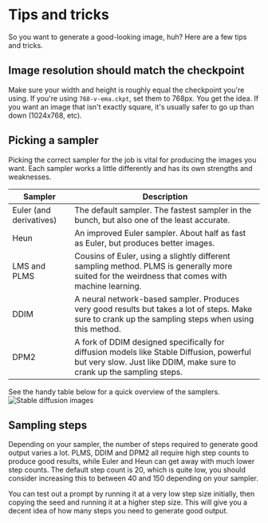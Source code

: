 # Tips and tricks
So you want to generate a good-looking image, huh? Here are a few tips and tricks.

## Image resolution should match the checkpoint
Make sure your width and height is roughly equal the checkpoint you're using. If you're using `768-v-ema.ckpt`, set them to 768px. You get the idea. If you want an image that isn't exactly square, it's usually safer to go up than down (1024x768, etc).

## Picking a sampler
Picking the correct sampler for the job is vital for producing the images you want. Each sampler works a little differently and has its own strengths and weaknesses.

| Sampler | Description |
| --- | --- |
| Euler (and derivatives) | The default sampler. The fastest sampler in the bunch, but also one of the least accurate. |
| Heun | An improved Euler sampler. About half as fast as Euler, but produces better images. |
| LMS and PLMS | Cousins of Euler, using a slightly different sampling method. PLMS is generally more suited for the weirdness that comes with machine learning. |
| DDIM | A neural network-based sampler. Produces very good results but takes a lot of steps. Make sure to crank up the sampling steps when using this method. |
| DPM2 | A fork of DDIM designed specifically for diffusion models like Stable Diffusion, powerful but very slow. Just like DDIM, make sure to crank up the sampling steps. |

See the handy table below for a quick overview of the samplers.
![Stable diffusion images](https://external-preview.redd.it/6TcOaPWKlFiV9riDD4sak6UfI_E_tFBKyn65GodoC5A.jpg?auto=webp&v=enabled&s=a8fcde5a093b17467f125b23d5c0a113b4b1a15f)

## Sampling steps
Depending on your sampler, the number of steps required to generate good output varies a lot. PLMS, DDIM and DPM2 all require high step counts to produce good results, while Euler and Heun can get away with much lower step counts. The default step count is 20, which is quite low, you should consider increasing this to between 40 and 150 depending on your sampler.

You can test out a prompt by running it at a very low step size initially, then copying the seed and running it at a higher step size. This will give you a decent idea of how many steps you need to generate good output.